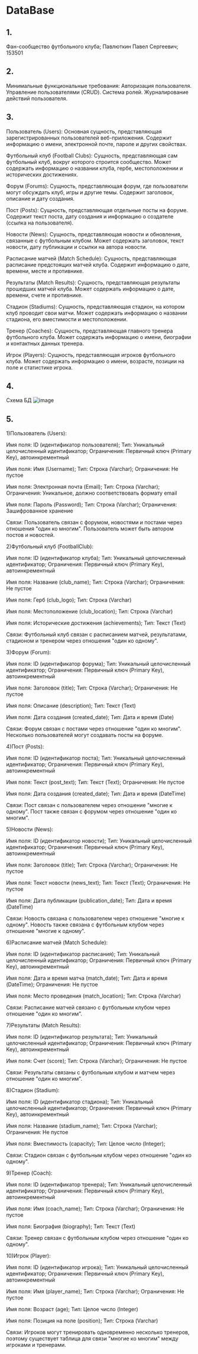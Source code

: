 # DataBase
## 1. 
Фан-сообщество футбольного клуба; Павлюткин Павел Сергеевич; 153501
## 2. 
Минимальные функциональные требования:
  Авторизация пользователя.
  Управление пользователями (CRUD).
  Система ролей.
  Журналирование  действий пользователя.
## 3. 
Пользователь (Users): Основная сущность, представляющая зарегистрированных пользователей веб-приложения. Содержит информацию о имени, электронной почте, пароле и других свойствах.

  Футбольный клуб (Football Clubs): Сущность, представляющая сам футбольный клуб, вокруг которого строится сообщество. Может содержать информацию о названии клуба, гербе, местоположении и исторических достижениях.
  
  Форум (Forums): Сущность, представляющая форум, где пользователи могут обсуждать клуб, игры и другие темы. Содержит заголовок, описание и дату создания.
  
  Пост (Posts): Сущность, представляющая отдельные посты на форуме. Содержит текст поста, дату создания и информацию о создателе (ссылка на пользователя).
  
  Новости (News): Сущность, представляющая новости и обновления, связанные с футбольным клубом. Может содержать заголовок, текст новости, дату публикации и ссылки на автора новости.
  
  Расписание матчей (Match Schedule): Сущность, представляющая расписание предстоящих матчей клуба. Содержит информацию о дате, времени, месте и противнике.
  
  Результаты (Match Results): Сущность, представляющая результаты прошедших матчей клуба. Может содержать информацию о дате, времени, счете и противнике.
  
  Стадион (Stadiums): Сущность, представляющая стадион, на котором клуб проводит свои матчи. Может содержать информацию о названии стадиона, его вместимости и местоположении.
  
  Тренер (Coaches): Сущность, представляющая главного тренера футбольного клуба. Может содержать информацию о имени, биографии и контактных данных тренера.
  
  Игрок (Players): Сущность, представляющая игроков футбольного клуба. Может содержать информацию о имени, возрасте, позиции на поле и статистике игрока.
## 4. 
Схема БД
![image](https://github.com/pashtet1092/DataBase/assets/93840829/383b001a-fa81-491e-8d4f-38191302b3e6)
## 5. 
1)Пользователь (Users):

  Имя поля: ID (идентификатор пользователя); Тип: Уникальный целочисленный идентификатор; Ограничения: Первичный ключ (Primary Key), автоинкрементный
  
  Имя поля: Имя (Username); Тип: Строка (Varchar); Ограничения: Не пустое
  
  Имя поля: Электронная почта (Email); Тип: Строка (Varchar); Ограничения: Уникальное, должно соответствовать формату email
  
  Имя поля: Пароль (Password); Тип: Строка (Varchar); Ограничения: Зашифрованное хранение
  
  Связи: Пользователь связан с форумом, новостями и постами через отношения "один ко многим". Пользователь может быть автором постов и новостей.
  
2)Футбольный клуб (FootballClub):

  Имя поля: ID (идентификатор клуба); Тип: Уникальный целочисленный идентификатор; Ограничения: Первичный ключ (Primary Key), автоинкрементный
  
  Имя поля: Название (club_name); Тип: Строка (Varchar); Ограничения: Не пустое
  
  Имя поля: Герб (club_logo); Тип: Строка (Varchar)
  
  Имя поля: Местоположение (club_location); Тип: Строка (Varchar)
  
  Имя поля: Исторические достижения (achievements); Тип: Текст (Text)
  
  Связи: Футбольный клуб связан с расписанием матчей, результатами, стадионом и тренером через отношения "один ко одному".

3)Форум (Forum):

Имя поля: ID (идентификатор форума); Тип: Уникальный целочисленный идентификатор; Ограничения: Первичный ключ (Primary Key), автоинкрементный

Имя поля: Заголовок (title); Тип: Строка (Varchar); Ограничения: Не пустое

Имя поля: Описание (description); Тип: Текст (Text)

Имя поля: Дата создания (created_date); Тип: Дата и время (Date)

Связи: Форум связан с постами через отношение "один ко многим". Несколько пользователей могут создавать посты на форуме.

4)Пост (Posts):

Имя поля: ID (идентификатор поста); Тип: Уникальный целочисленный идентификатор; Ограничения: Первичный ключ (Primary Key), автоинкрементный

Имя поля: Текст (post_text); Тип: Текст (Text); Ограничения: Не пустое

Имя поля: Дата создания (created_date); Тип: Дата и время (DateTime)

Связи: Пост связан с пользователем через отношение "многие к одному". Пост также связан с форумом через отношение "один ко многим".

5)Новости (News):

Имя поля: ID (идентификатор новости); Тип: Уникальный целочисленный идентификатор; Ограничения: Первичный ключ (Primary Key), автоинкрементный

Имя поля: Заголовок (title); Тип: Строка (Varchar); Ограничения: Не пустое

Имя поля: Текст новости (news_text); Тип: Текст (Text); Ограничения: Не пустое

Имя поля: Дата публикации (publication_date); Тип: Дата и время (DateTime)

Связи: Новость связана с пользователем через отношение "многие к одному". Новость также связана с футбольным клубом через отношение "многие к одному".

6)Расписание матчей (Match Schedule):

Имя поля: ID (идентификатор расписания); Тип: Уникальный целочисленный идентификатор; Ограничения: Первичный ключ (Primary Key), автоинкрементный

Имя поля: Дата и время матча (match_date); Тип: Дата и время (DateTime); Ограничения: Не пустое

Имя поля: Место проведения (match_location); Тип: Строка (Varchar)

Связи: Расписание матчей связано с футбольным клубом через отношение "один ко многим".

7)Результаты (Match Results):

Имя поля: ID (идентификатор результата); Тип: Уникальный целочисленный идентификатор; Ограничения: Первичный ключ (Primary Key), автоинкрементный

Имя поля: Счет (score); Тип: Строка (Varchar); Ограничения: Не пустое

Связи: Результаты связаны с футбольным клубом и матчем через отношение "один ко многим".

8)Стадион (Stadium):

Имя поля: ID (идентификатор стадиона); Тип: Уникальный целочисленный идентификатор; Ограничения: Первичный ключ (Primary Key), автоинкрементный

Имя поля: Название (stadium_name); Тип: Строка (Varchar); Ограничения: Не пустое

Имя поля: Вместимость (capacity); Тип: Целое число (Integer); 

Связи: Стадион связан с футбольным клубом через отношение "один ко одному".

9)Тренер (Coach):

Имя поля: ID (идентификатор тренера); Тип: Уникальный целочисленный идентификатор; Ограничения: Первичный ключ (Primary Key), автоинкрементный

Имя поля: Имя (coach_name); Тип: Строка (Varchar); Ограничения: Не пустое

Имя поля: Биография (biography); Тип: Текст (Text)

Связи: Тренер связан с футбольным клубом через отношение "один ко одному".

10)Игрок (Player):

Имя поля: ID (идентификатор игрока); Тип: Уникальный целочисленный идентификатор; Ограничения: Первичный ключ (Primary Key), автоинкрементный

Имя поля: Имя (player_name); Тип: Строка (Varchar); Ограничения: Не пустое

Имя поля: Возраст (age); Тип: Целое число (Integer)

Имя поля: Позиция на поле (position); Тип: Строка (Varchar)

Связи: Игроков могут тренировать одновременно несколько тренеров, поэтому существует таблица для связи "многие ко многим" между игроками и тренерами.
 
  
